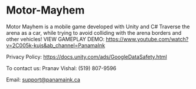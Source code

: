 # Motor-Mayhem
Motor Mayhem is a mobile game developed with Unity and C#
Traverse the arena as a car, while trying to avoid colliding with the arena borders and other vehicles!
VIEW GAMEPLAY DEMO:
https://www.youtube.com/watch?v=2C005k-kujs&ab_channel=PanamaInk

Privacy Policy:
https://docs.unity.com/ads/GoogleDataSafety.html

To contact us:
Pranav Vishal: 
(519) 807-9596

Email:
support@panamaink.ca
